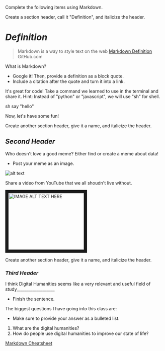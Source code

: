 Complete the following items using Markdown.

Create a section header, call it "Definition", and italicize the header.

# *Definition*

>Markdown is a way to style text on the web
[Markdown Definition](https://guides.github.com/features/mastering-markdown/ "Markdown Definition") GitHub.com

What is Markdown?
  * Google it! Then, provide a definition as a block quote.
  * Include a citation after the quote and turn it into a link. 
 
It's great for code! Take a command we learned to use in the terminal and share it. Hint: Instead of "python" or "javascript", we will use "sh" for shell.
  
sh say "hello"
 
Now, let's have some fun! 

Create another section header, give it a name, and italicize the header.

## *Second Header*

Who doesn't love a good meme? Either find or create a meme about data!
* Post your meme as an image.

![alt text](https://s-media-cache-ak0.pinimg.com/736x/ff/89/1c/ff891c36d10cededa0411a9100f3befe.jpg)

Share a video from YouTube that we all shoudn't live without. 

<a href="https://www.youtube.com/watch?v=yKP7jQknGjs
" target="_blank"><img src="https://www.youtube.com/watch?v=yKP7jQknGjs.jpg" 
alt="IMAGE ALT TEXT HERE" width="240" height="180" border="10" /></a>

Create another section header, give it a name, and italicize the header.

### *Third Header*

I think Digital Humanities seems like a very relevant and useful field of study___________________
* Finish the sentence. 

The biggest questions I have going into this class are:
  * Make sure to provide your answer as a bulleted list.
  
1. What are the digital humanities?
2. How do people use digital humanities to improve our state of life?
  
  
[Markdown Cheatsheet](https://github.com/adam-p/markdown-here/wiki/Markdown-Cheatsheet)   
